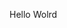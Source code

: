Hello Wolrd

























































































































































































































































































































































































































































































































































































































































































































































































































































































































































































































































































































































































































































